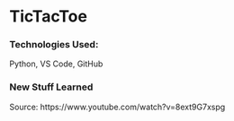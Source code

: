 # TicTacToe

<h3>Technologies Used: </h3>
<p>Python, VS Code, GitHub</p>

<h3>New Stuff Learned</h3>
<p></p>
<p>Source: https://www.youtube.com/watch?v=8ext9G7xspg</p>


